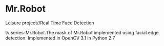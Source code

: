 # Mr.Robot
Leisure project//Real Time Face Detection

tv series-Mr.Robot.The mask of Mr.Robot implemented using facial edge detection.
 Implemented in OpenCV 3.1 in Python 2.7
